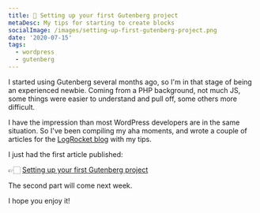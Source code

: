 ```yaml
---
title: 🧱 Setting up your first Gutenberg project
metaDesc: My tips for starting to create blocks
socialImage: /images/setting-up-first-gutenberg-project.png
date: '2020-07-15'
tags:
  - wordpress
  - gutenberg
---
```


I started using Gutenberg several months ago, so I'm in that stage of being an experienced newbie. Coming from a PHP background, not much JS, some things were easier to understand and pull off, some others more difficult.

I have the impression than most WordPress developers are in the same situation. So I've been compiling my aha moments, and wrote a couple of articles for the [LogRocket blog](https://blog.logrocket.com/) with my tips. 

I just had the first article published:

👉🏻 [Setting up your first Gutenberg project](https://blog.logrocket.com/setting-up-first-gutenberg-project/)

The second part will come next week.

I hope you enjoy it!